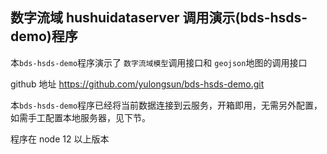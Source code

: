 ## 数字流域  hushuidataserver  调用演示(bds-hsds-demo)程序


本`bds-hsds-demo`程序演示了 `数字流域模型`调用接口和 `geojson`地图的调用接口


github 地址
     https://github.com/yulongsun/bds-hsds-demo.git 

本`bds-hsds-demo`程序已经将当前数据连接到云服务，开箱即用，无需另外配置，如需手工配置本地服务器，见下节。

程序在 node 12 以上版本